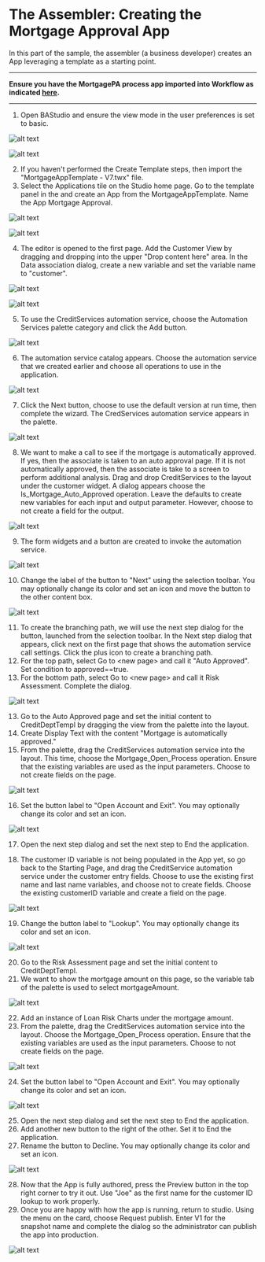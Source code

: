 # The Assembler: Creating the Mortgage Approval App

In this part of the sample, the assembler (a business developer) creates an App leveraging a template as a starting point.
___
**Ensure you have the MortgagePA process app imported into Workflow as indicated [here](../README.md).**
___
1. Open BAStudio and ensure the view mode in the user preferences is set to basic. 

![alt text](./images/PrefMenu.png "Preferences Menu")

![alt text](./images/PrefBasic.png "Basic Mode")

2. If you haven't performed the Create Template steps, then import the "MortgageAppTemplate - V7.twx" file.
3. Select the Applications tile on the Studio home page. Go to the template panel in the and create an App from the MortgageAppTemplate. Name the App Mortgage Approval.

![alt text](./images/CreateApp1.png "Create the App1")  

![alt text](./images/CreateApp2.png "Create the App2")  

4. The editor is opened to the first page. Add the Customer View by dragging and dropping into the upper "Drop content here" area. In the Data association dialog, create a new variable and set the variable name to "customer".

![alt text](./images/CustomerPalette.png "Choosing Customer view from the palette")

![alt text](./images/CustomerDataMap.png "Data mapping for customer view")  

5. To use the CreditServices automation service, choose the Automation Services palette category and click the Add button.  

![alt text](./images/PaletteASAdd.png "Palette Automation Service Add") 

6. The automation service catalog appears.  Choose the automation service that we created earlier and choose all operations to use in the application.

![alt text](./images/ASCatalog.png "Automation Service Catalog") 

7. Click the Next button, choose to use the default version at run time, then complete the wizard. The CredServices automation service appears in the palette.

![alt text](./images/ASOnPalette.png "Automation Service in Palette") 

8. We want to make a call to see if the mortgage is automatically approved.  If yes, then the associate is taken to an auto approval page. If it is not automatically approved, then the associate is take to a screen to perform additional analysis. Drag and drop CreditServices to the layout under the customer widget. A dialog appears choose the Is_Mortgage_Auto_Approved operation. Leave the defaults to create new variables for each input and output parameter.  However, choose to not create a field for the output.

![alt text](./images/ASFormDialog.png "Automation Service form Dialog")  

9. The form widgets and a button are created to invoke the automation service.

![alt text](./images/ASFormCreated.png "Automation Service Form Created")  

10. Change the label of the button to "Next" using the selection toolbar.  You may optionally change its color and set an icon and move the button to the other content box.

![alt text](./images/NextButton.png "Next Button")  

11. To create the branching path, we will use the next step dialog for the button, launched from the selection toolbar.  In the Next step dialog that appears, click next on the first page that shows the automation service call settings. Click the plus icon to create a branching path.
12. For the top path, select Go to &lt;new page&gt; and call it "Auto Approved".  Set condition to approved==true.
13. For the bottom path, select Go to &lt;new page&gt; and call it Risk Assessment. Complete the dialog.

![alt text](./images/NextButtonNextSteps.png "Next Steps")

13. Go to the Auto Approved page and set the initial content to CreditDeptTempl by dragging the view from the palette into the layout.
14. Create Display Text with the content "Mortgage is automatically approved."
15. From the palette, drag the CreditServices automation service into the layout. This time, choose the Mortgage_Open_Process operation. Ensure that the existing variables are used as the input parameters. Choose to not create fields on the page.

![alt text](./images/OpenAccountButton.png "Open Account Button")  

16. Set the button label to "Open Account and Exit". You may optionally change its color and set an icon.

![alt text](./images/AutoApprovedPage.png "Auto Approved Page")  

17. Open the next step dialog and set the next step to End the application.

18. The customer ID variable is not being populated in the App yet, so go back to the Starting Page, and drag the CreditService automation service under the customer entry fields. Choose to use the existing first name and last name variables, and choose not to create fields. Choose the existing customerID variable and create a field on the page.

![alt text](./images/CustomerIDDataMap.png "Customer ID Data Map")

19. Change the button label to "Lookup". You may optionally change its color and set an icon.

![alt text](./images/CustomerIDLookup.png "Customer ID Lookup")

20. Go to the Risk Assessment page and set the initial content to CreditDeptTempl.
21. We want to show the mortgage amount on this page, so the variable tab of the palette is used to select mortgageAmount.

![alt text](./images/PaletteMortAmount.png "Mortgage amount variable on palette")

22. Add an instance of Loan Risk Charts under the mortgage amount.
23. From the palette, drag the CreditServices automation service into the layout. Choose the Mortgage_Open_Process operation. Ensure that the existing variables are used as the input parameters. Choose to not create fields on the page.

![alt text](./images/OpenAccountButton.png "Open Account Button")  

24. Set the button label to "Open Account and Exit". You may optionally change its color and set an icon.

![alt text](./images/AutoApprovedPage.png "Auto Approved Page")  

25. Open the next step dialog and set the next step to End the application.
26. Add another new button to the right of the other. Set it to End the application.
27. Rename the button to Decline. You may optionally change its color and set an icon.

![alt text](./images/RiskPageButtons.png "Risk Page Buttons")

28. Now that the App is fully authored, press the Preview button in the top right corner to try it out. Use "Joe" as the first name for the customer ID lookup to work properly.
29. Once you are happy with how the app is running, return to studio.  Using the menu on the card, choose Request publish. Enter V1 for the snapshot name and complete the dialog so the administrator can publish the app into production.

![alt text](./images/RequestPublish.png "Request Publish")
